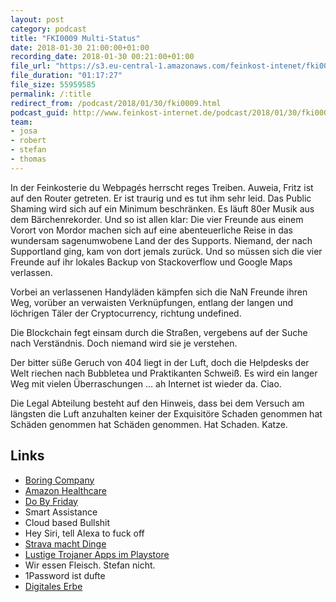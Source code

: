 ```yaml
---
layout: post
category: podcast
title: "FKI0009 Multi-Status"
date: 2018-01-30 21:00:00+01:00
recording_date: 2018-01-30 00:21:00+01:00
file_url: "https://s3.eu-central-1.amazonaws.com/feinkost-intenet/fki0009.mp3"
file_duration: "01:17:27"
file_size: 55959585
permalink: /:title
redirect_from: /podcast/2018/01/30/fki0009.html
podcast_guid: http://www.feinkost-internet.de/podcast/2018/01/30/fki0009.html
team:
- josa
- robert
- stefan
- thomas
---
```


In der Feinkosterie du Webpagés herrscht reges Treiben. Auweia, Fritz ist auf den Router getreten. Er ist traurig und es tut ihm sehr leid. Das Public Shaming wird sich auf ein Minimum beschränken. Es läuft 80er Musik aus dem Bärchenrekorder. Und so ist allen klar: Die vier Freunde aus einem Vorort von Mordor machen sich auf eine abenteuerliche Reise in das wundersam sagenumwobene Land der des Supports. Niemand, der nach Supportland ging, kam von dort jemals zurück. Und so müssen sich die vier Freunde auf ihr lokales Backup von Stackoverflow und Google Maps verlassen.

Vorbei an verlassenen Handyläden kämpfen sich die NaN Freunde ihren Weg, vorüber an verwaisten Verknüpfungen, entlang der langen und löchrigen Täler der Cryptocurrency, richtung undefined.

Die Blockchain fegt einsam durch die Straßen, vergebens auf der Suche nach Verständnis. Doch niemand wird sie je verstehen.

Der bitter süße Geruch von 404 liegt in der Luft, doch die Helpdesks der Welt riechen nach Bubbletea und Praktikanten Schweiß. Es wird ein langer Weg mit vielen Überraschungen … ah Internet ist wieder da. Ciao.

Die Legal Abteilung besteht auf den Hinweis, dass bei dem Versuch am längsten die Luft anzuhalten keiner der Exquisitöre Schaden genommen hat Schäden genommen hat Schäden genommen. Hat Schaden. Katze.

## Links

- [Boring Company](https://www.boringcompany.com/flamethrower)
- [Amazon Healthcare](http://m.spiegel.de/wirtschaft/unternehmen/amazon-gruendet-krankenkasse-mit-jp-morgan-und-warren-buffett-a-1190596.html)
- [Do By Friday](http://dobyfriday.com/)
- Smart Assistance
- Cloud based Bullshit
- Hey Siri, tell Alexa to fuck off
- [Strava macht Dinge](https://www.golem.de/news/onlinetraining-fitnesstracker-strava-verraet-lage-von-militaerstuetzpunkten-1801-132434.html)
- [Lustige Trojaner Apps im Playstore](https://m.heise.de/security/meldung/Trojaner-Apps-mit-4-5-Millionen-Downloads-in-Google-Play-entdeckt-3952145.html)
- Wir essen Fleisch. Stefan nicht.
- 1Password ist dufte
- [Digitales Erbe](https://www.lead-digital.de/justizminister-fordern-recht-auf-digitales-erbe/)
